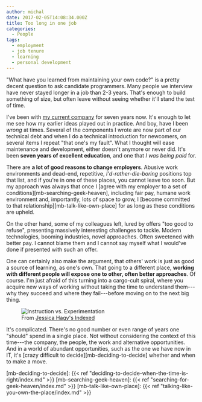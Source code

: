 ```yaml
---
author: michal
date: 2017-02-05T14:08:34.000Z
title: Too long in one job
categories:
  - People
tags:
  - employment
  - job tenure
  - learning
  - personal development
---
```


"What have you learned from maintaining your own code?" is a pretty decent question to ask candidate programmers. Many people we interview have never stayed longer in a job than 2-3 years. That's enough to build something of size, but often leave without seeing whether it'll stand the test of time.

<!--more-->

I've been with [my current company][github-stepstone-tech] for seven years now. It's enough to let me see how my earlier ideas played out in practice. And boy, have I been _wrong_ at times. Several of the components I wrote are now part of our technical debt and when I do a technical introduction for newcomers, on several items I repeat "that one's my fault". What I thought will ease maintenance and development, either doesn't anymore or never did. It's been __seven years of excellent education__, and one that _I was being paid_ for.

There are __a lot of good reasons to change employers__. Abusive work environments and dead-end, repetitive, _I'd-rather-die-boring_ positions top that list, and if you're in one of these places, you cannot leave too soon. But my approach was always that once I [agree with my employer to a set of conditions][mb-searching-geek-heaven], including fair pay, humane work environment and, importantly, lots of space to grow, I [become committed to that relationship][mb-talk-like-own-place] for as long as these conditions are upheld.

On the other hand, some of my colleagues left, lured by offers "too good to refuse", presenting massively interesting challenges to tackle. Modern technologies, booming industries, novel approaches. Often sweetened with better pay. I cannot blame them and I cannot say myself what I would've done if presented with such an offer.

One can certainly also make the argument, that others' work is just as good a source of learning, as one's own. That going to a different place, __working with different people will expose one to other, often better approaches__. Of course. I'm just afraid of this turning into a cargo-cult spiral, where you acquire new ways of working without taking the time to understand them---why they succeed and where they fail---before moving on to the next big thing.

<figure>
<img src="/too-long-in-one-job/instruction-experimentation.jpg" alt="Instruction vs. Experimentation">
<figcaption>From <a href="http://thisisindexed.com/2017/01/getting-ideas-together/">Jessica Hagy's Indexed</a></figcaption>
</figure>

It's complicated. There's no good number or even range of years one "should" spend in a single place. Not without considering the context of this time---the company, the people, the work and alternative opportunities. And in a world of abundant opportunities, such as the one we have now in IT, it's [crazy difficult to decide][mb-deciding-to-decide] whether and when to make a move.

[github-stepstone-tech]: https://github.com/stepstone-tech
[mb-deciding-to-decide]: {{< ref "deciding-to-decide-when-the-time-is-right/index.md" >}}
[mb-searching-geek-heaven]: {{< ref "searching-for-geek-heaven/index.md" >}}
[mb-talk-like-own-place]: {{< ref "talking-like-you-own-the-place/index.md" >}}

